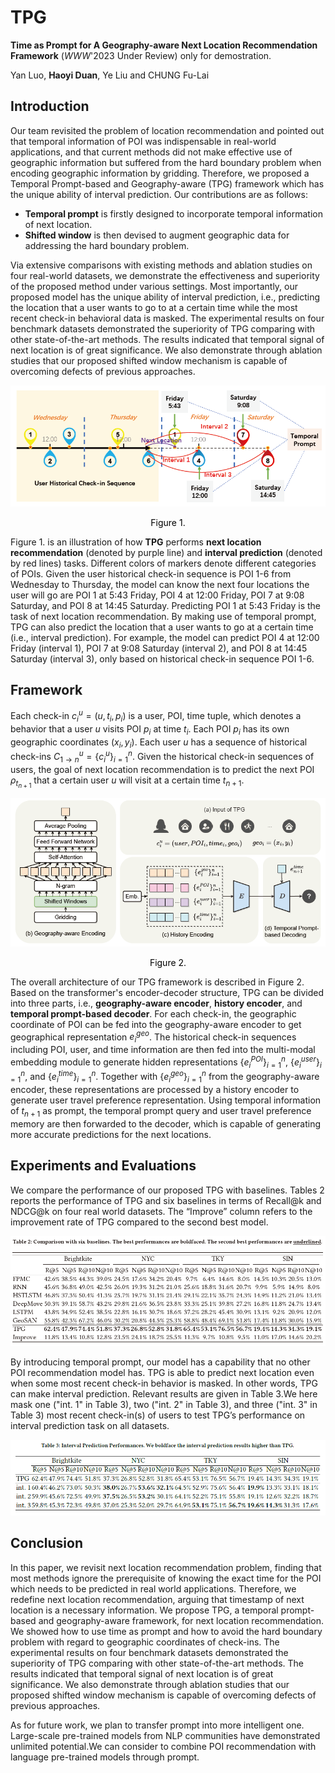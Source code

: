 # TPG
**Time as Prompt for A Geography-aware Next Location Recommendation Framework** (*WWW*'2023 Under Review) only for demostration.

Yan Luo, **Haoyi Duan**, Ye Liu and CHUNG Fu-Lai

## Introduction

Our team revisited the problem of location recommendation and pointed out that temporal information of POI was indispensable in real-world applications, and that current methods did not make effective use of geographic information but suffered from the hard boundary problem when encoding geographic information by gridding. Therefore, we proposed a Temporal Prompt-based and Geography-aware (TPG) framework which has the unique ability of interval prediction. Our contributions are as follows:

- **Temporal prompt** is firstly designed to incorporate temporal information of next location. 
- **Shifted window** is then devised to augment geographic data for addressing the hard boundary problem. 

Via extensive comparisons with existing methods and ablation studies on four real-world datasets, we demonstrate the effectiveness and superiority of the proposed method under various settings. Most importantly, our proposed model has the unique ability of interval prediction, i.e., predicting the location that a user wants to go to at a certain time while the most recent check-in behavioral data is masked. The experimental results on four benchmark datasets demonstrated the superiority of TPG comparing with other state-of-the-art methods. The results indicated that temporal signal of next location is of great significance. We also demonstrate through ablation studies that our proposed shifted window mechanism is capable of overcoming defects of previous approaches.

![image-20221118004807537](images/image-20221118004807537.png)

<center style="color:#000000">Figure 1.</center>

Figure 1. is an illustration of how **TPG** performs **next location recommendation** (denoted by purple line) and **interval prediction** (denoted by red lines) tasks. Different colors of markers denote different categories of POIs. Given the user historical check-in sequence is POI 1-6 from Wednesday to Thursday, the model can know the next four locations the user will go are POI 1 at 5:43 Friday, POI 4 at 12:00 Friday, POI 7 at 9:08 Saturday, and POI 8 at 14:45 Saturday. Predicting POI 1 at 5:43 Friday is the task of next location recommendation. By making use of temporal prompt, TPG can also predict the location that a user wants to go at a certain time (i.e., interval prediction). For example, the model can predict POI 4 at 12:00 Friday (interval 1), POI 7 at 9:08 Saturday (interval 2), and POI 8 at 14:45 Saturday (interval 3), only based on historical check-in sequence POI 1-6.

## Framework

Each check-in $c_{i}^u = (u, t_i, p_i)$ is a user, POI, time tuple, which denotes a behavior that a user $u$ visits POI $p_i$ at time $t_i$. Each POI $p_i$ has its own geographic coordinates $(x_i, y_i)$. Each user $u$ has a sequence of historical check-ins $C_{1 \rightarrow n}^u = \{c_{i}^u\}_{i=1}^n$. Given the historical check-in sequences of users, the goal of next location recommendation is to predict the next POI $\rho_{t_{n+1}}$ that a certain user $u$ will visit at a certain time $t_{n+1}$.

![image-20221118011716980](images/frame.png)

<center style="color:#000000">Figure 2.</center>

The overall architecture of our TPG framework is described in Figure 2. Based on the transformer's encoder-decoder structure, TPG can be divided into three parts, i.e., **geography-aware encoder**, **history encoder**, and **temporal prompt-based decoder**. For each check-in, the geographic coordinate of POI can be fed into the geography-aware encoder to get geographical representation $e_i^{geo}$. The historical check-in sequences including POI, user, and time information are then fed into the multi-modal embedding module to generate hidden representations $\{e_i^{POI}\}_{i=1}^n$, $\{e_i^{user}\}_{i=1}^n$, and $\{e_i^{time}\}_{i=1}^n$. Together with $\{e_i^{geo}\}_{i=1}^n$ from the geography-aware encoder, these representations are processed by a history encoder to generate user travel preference representation. Using temporal information of $t_{n+1}$ as prompt, the temporal prompt query and user travel preference memory are then forwarded to the decoder, which is capable of generating more accurate predictions for the next locations.

## Experiments and Evaluations

We compare the performance of our proposed TPG with baselines. Tables 2 reports the performance of TPG and six baselines in terms of Recall@k and NDCG@k on four real world datasets. The “Improve” column refers to the improvement rate of TPG compared to the second best model.

![image-20221118012257840](images/image-20221118012257840.png)

By introducing temporal prompt, our model has a capability that no other POI recommendation model has. TPG is able to predict next location even when some most recent check-in behavior is masked. In other words, TPG can make interval prediction. Relevant results are given in Table 3.We here mask one ("int. 1" in Table 3), two ("int. 2" in Table 3), and three ("int. 3" in Table 3) most recent check-in(s) of users to test TPG’s performance on interval prediction task on all datasets.

![image-20221118012547918](images/image-20221118012547918.png)

## Conclusion

In this paper, we revisit next location recommendation problem, finding that most methods ignore the prerequisite of knowing the exact time for the POI which needs to be predicted in real world applications. Therefore, we redefine next location recommendation, arguing that timestamp of next location is a necessary information. We propose TPG, a temporal prompt-based and geography-aware framework, for next location recommendation. We showed how to use time as prompt and how to avoid the hard boundary problem with regard to geographic coordinates of check-ins. The experimental results on four benchmark datasets demonstrated the superiority of TPG comparing with other state-of-the-art methods. The results indicated that temporal signal of next location is of great significance. We also demonstrate through ablation studies that our proposed shifted window mechanism is capable of overcoming defects of previous approaches. 

As for future work, we plan to transfer prompt into more intelligent one. Large-scale pre-trained models from NLP communities have demonstrated unlimited potential.We can consider to combine POI recommendation with language pre-trained models through prompt.